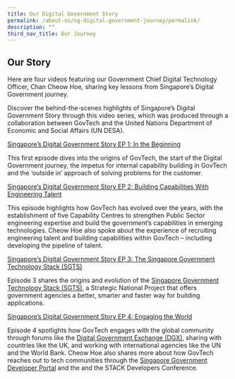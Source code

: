 ```yaml
---
title: Our Digital Government Story
permalink: /about-us/sg-digital-government-journey/permalink/
description: ""
third_nav_title: Our Journey
---
```

Our Story
----------------------------

Here are four videos featuring our Government Chief Digital Technology Officer, Chan Cheow Hoe, sharing key lessons from Singapore’s Digital Government journey.

Discover the behind-the-scenes highlights of Singapore’s Digital Government Story through this video series, which was produced through a collaboration between GovTech and the United Nations Department of Economic and Social Affairs (UN DESA).

[Singapore’s Digital Government Story EP 1: In the Beginning](https://youtu.be/1qJ8aQdDQvw)

This first episode dives into the origins of GovTech, the start of the Digital Government journey, the impetus for internal capability building in GovTech and the ‘outside in’ approach of solving problems for the customer.

[Singapore’s Digital Government Story EP 2: Building Capabilities With Engineering Talent](https://youtu.be/TEmIuECWBHM)

This episode highlights how GovTech has evolved over the years, with the establishment of five Capability Centres to strengthen Public Sector engineering expertise and build the government’s capabilities in emerging technologies. Cheow Hoe also spoke about the experience of recruiting engineering talent and building capabilities within GovTech – including developing the pipeline of talent.

[Singapore’s Digital Government Story EP 3: The Singapore Government Technology Stack (SGTS)](https://youtu.be/Wfc-Vg5KC8w)

Episode 3 shares the origins and evolution of the [Singapore Government Technology Stack (SGTS)](https://www.developer.gov.sg/singapore-government-tech-stack/overview/index.html), a Strategic National Project that offers government agencies a better, smarter and faster way for building applications.

[Singapore’s Digital Government Story EP 4: Engaging the World](https://youtu.be/wzko3Bef8Fk)

Episode 4 spotlights how GovTech engages with the global community through forums like the [Digital Government Exchange (DGX)](https://www.tech.gov.sg/international-partnerships#digital-government-exchange), sharing with countries like the UK, and working with international agencies like the UN and the World Bank. Cheow Hoe also shares more about how GovTech reaches out to tech communities through the [Singapore Government Developer Portal](https://www.developer.gov.sg/) and the and the STACK Developers Conference.
